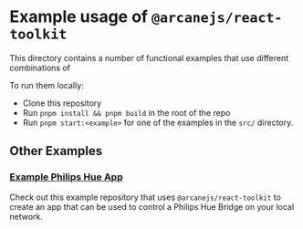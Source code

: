 # Example usage of `@arcanejs/react-toolkit`

This directory contains a number of functional examples that use different
combinations of

To run them locally:

- Clone this repository
- Run `pnpm install && pnpm build` in the root of the repo
- Run `pnpm start:<example>` for one of the examples in the `src/` directory.

## Other Examples

### [Example Philips Hue App](https://github.com/arcanejs/hue-example)

Check out this example repository that uses `@arcanejs/react-toolkit`
to create an app that can be used to control a Philips Hue Bridge
on your local network.
